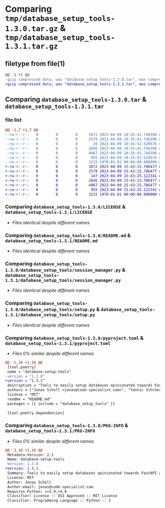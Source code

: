 # Comparing `tmp/database_setup_tools-1.3.0.tar.gz` & `tmp/database_setup_tools-1.3.1.tar.gz`

## filetype from file(1)

```diff
@@ -1 +1 @@
-gzip compressed data, was "database_setup_tools-1.3.0.tar", max compression
+gzip compressed data, was "database_setup_tools-1.3.1.tar", max compression
```

## Comparing `database_setup_tools-1.3.0.tar` & `database_setup_tools-1.3.1.tar`

### file list

```diff
@@ -1,7 +1,7 @@
--rw-r--r--   0        0        0     1072 2023-04-09 10:35:41.748398 database_setup_tools-1.3.0/LICENSE
--rw-r--r--   0        0        0     2579 2023-04-09 10:35:41.748398 database_setup_tools-1.3.0/README.md
--rw-r--r--   0        0        0       20 2023-04-09 10:35:52.520576 database_setup_tools-1.3.0/database_setup_tools/__init__.py
--rw-r--r--   0        0        0     2646 2023-04-09 10:35:41.748398 database_setup_tools-1.3.0/database_setup_tools/session_manager.py
--rw-r--r--   0        0        0     4067 2023-04-09 10:35:41.748398 database_setup_tools-1.3.0/database_setup_tools/setup.py
--rw-r--r--   0        0        0      955 2023-04-09 10:35:52.520576 database_setup_tools-1.3.0/pyproject.toml
--rw-r--r--   0        0        0     3215 1970-01-01 00:00:00.000000 database_setup_tools-1.3.0/PKG-INFO
+-rw-r--r--   0        0        0     1072 2023-04-09 15:43:15.706477 database_setup_tools-1.3.1/LICENSE
+-rw-r--r--   0        0        0     2579 2023-04-09 15:43:15.706477 database_setup_tools-1.3.1/README.md
+-rw-r--r--   0        0        0      147 2023-04-09 15:43:25.122341 database_setup_tools-1.3.1/database_setup_tools/__init__.py
+-rw-r--r--   0        0        0     2646 2023-04-09 15:43:15.706477 database_setup_tools-1.3.1/database_setup_tools/session_manager.py
+-rw-r--r--   0        0        0     4067 2023-04-09 15:43:15.706477 database_setup_tools-1.3.1/database_setup_tools/setup.py
+-rw-r--r--   0        0        0      955 2023-04-09 15:43:25.122341 database_setup_tools-1.3.1/pyproject.toml
+-rw-r--r--   0        0        0     3215 1970-01-01 00:00:00.000000 database_setup_tools-1.3.1/PKG-INFO
```

### Comparing `database_setup_tools-1.3.0/LICENSE` & `database_setup_tools-1.3.1/LICENSE`

 * *Files identical despite different names*

### Comparing `database_setup_tools-1.3.0/README.md` & `database_setup_tools-1.3.1/README.md`

 * *Files identical despite different names*

### Comparing `database_setup_tools-1.3.0/database_setup_tools/session_manager.py` & `database_setup_tools-1.3.1/database_setup_tools/session_manager.py`

 * *Files identical despite different names*

### Comparing `database_setup_tools-1.3.0/database_setup_tools/setup.py` & `database_setup_tools-1.3.1/database_setup_tools/setup.py`

 * *Files identical despite different names*

### Comparing `database_setup_tools-1.3.0/pyproject.toml` & `database_setup_tools-1.3.1/pyproject.toml`

 * *Files 0% similar despite different names*

```diff
@@ -1,10 +1,10 @@
 [tool.poetry]
 name = "database-setup-tools"
-version = "1.3.0"
+version = "1.3.1"
 description = "Tools to easily setup databases opinionated towards FastAPI and SQLModel"
 authors = ["Jonas Scholl <jonas@code-specialist.com>", "Yannic Schröer <yannic@code-specialist.com>"]
 license = "MIT"
 readme = "README.md"
 packages = [{ include = "database_setup_tools" }]
 
 [tool.poetry.dependencies]
```

### Comparing `database_setup_tools-1.3.0/PKG-INFO` & `database_setup_tools-1.3.1/PKG-INFO`

 * *Files 0% similar despite different names*

```diff
@@ -1,10 +1,10 @@
 Metadata-Version: 2.1
 Name: database-setup-tools
-Version: 1.3.0
+Version: 1.3.1
 Summary: Tools to easily setup databases opinionated towards FastAPI and SQLModel
 License: MIT
 Author: Jonas Scholl
 Author-email: jonas@code-specialist.com
 Requires-Python: >=3.9,<4.0
 Classifier: License :: OSI Approved :: MIT License
 Classifier: Programming Language :: Python :: 3
```

